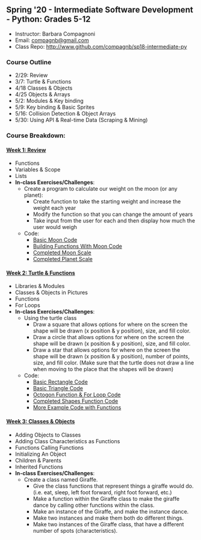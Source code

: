 ## Spring '20 - Intermediate Software Development - Python: Grades 5-12
* Instructor: Barbara Compagnoni
* Email: compagnb@gmail.com
* Class Repo: http://www.github.com/compagnb/sp18-intermediate-py

### Course Outline
* 2/29: Review 
* 3/7: Turtle & Functions
* 4/18 Classes & Objects
* 4/25 Objects & Arrays  
* 5/2: Modules & Key binding
* 5/9: Key binding & Basic Sprites
* 5/16: Collision Detection & Object Arrays 
* 5/30: Using API & Real-time Data (Scraping & Mining)

### Course Breakdown:
#### [Week 1: Review](notes/wk1.md)
* Functions
* Variables & Scope
* Lists
* **In-class Exercises/Challenges**: 
	* Create a program to calculate our weight on the moon (or any planet):
        * Create function to take the starting weight and increase the weight each year
        * Modify the function so that you can change the amount of years
        * Take input from the user for each and then display how much the user would weigh
    * Code:
    	* [Basic Moon Code](codeExercises/wk1_basicMoon.py)
    	* [Building Functions With Moon Code](codeExercises/wk1_moonFunction.py)
    	* [Completed Moon Scale](codeExercises/wk1_moonScale.py)
    	* [Completed Planet Scale](codeExercises/wk1_planetScale.py)

#### [Week 2: Turtle & Functions](notes/wk2.md)
* Libraries & Modules
* Classes & Objects in Pictures
* Functions
* For Loops
* **In-class Exercises/Challenges**: 
	* Using the turtle class
		* Draw a square that allows options for where on the screen the shape will be drawn (x position & y position), size, and fill color. 
    	* Draw a circle that allows options for where on the screen the shape will be drawn (x position & y position), size, and fill color. 
    	* Draw a star that allows options for where on the screen the shape will be drawn (x position & y position), number of points, size, and fill color. 
        (Make sure that the turtle does not draw a line when moving to the place that the shapes will be drawn)
    * Code:
    	* [Basic Rectangle Code](codeExercises/wk2_rectangle.py)
    	* [Basic Triangle Code](codeExercises/wk2_triangle.py)
    	* [Octogon Function & For Loop Code](codeExercises/wk2_Octogon.py)
    	* [Completed Shapes Function Code](codeExercises/wk2_Shapes.py)
        * [More Example Code with Functions](codeExercises/)

#### [Week 3: Classes & Objects](notes/wk3.md)
* Adding Objects to Classes
* Adding Class Characteristics as Functions
* Functions Calling Functions
* Initializing An Object
* Children & Parents
* Inherited Functions
* **In-class Exercises/Challenges**: 
	* Create a class named Giraffe. 
        * Give the class functions that represent things a giraffe would do. (i.e. eat, sleep, left foot forward, right foot forward, etc.)
        * Make a function within the Giraffe class to make the giraffe dance by calling other functions within the class. 
        * Make an instance of the Giraffe, and make the instance dance.
        * Make two instances and make them both do different things. 
        * Make two instances of the Giraffe class, that have a different number of spots (characteristics).
